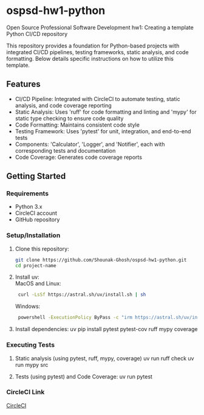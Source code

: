 # ospsd-hw1-python
Open Source Professional Software Development hw1: Creating a template Python CI/CD repository

This repository provides a foundation for Python-based projects with integrated CI/CD pipelines, testing frameworks, static analysis, and code formatting. Below details specific instructions on how to utilize this template.

## Features
- CI/CD Pipeline: Integrated with CircleCI to automate testing, static analysis, and code coverage reporting
- Static Analysis: Uses 'ruff' for code formatting and linting and 'mypy' for static type checking to ensure code quality
- Code Formatting: Maintains consistent code style
- Testing Framework: Uses 'pytest' for unit, integration, and end-to-end tests
- Components: 'Calculator', 'Logger', and 'Notifier', each with corresponding tests and documentation
- Code Coverage: Generates code coverage reports

## Getting Started
### Requirements
- Python 3.x
- CircleCI account
- GitHub repository

### Setup/Installation
1. Clone this repository:
    ```bash
    git clone https://github.com/Shounak-Ghosh/ospsd-hw1-python.git
    cd project-name

2. Install uv: \
   MacOS and Linux:
   ```bash
    curl -LsSf https://astral.sh/uv/install.sh | sh
    ```
   Windows:
   ```bash
    powershell -ExecutionPolicy ByPass -c "irm https://astral.sh/uv/install.ps1 | iex"
   ```
4. Install dependencies:
    uv pip install pytest pytest-cov ruff mypy coverage

### Executing Tests
1. Static analysis (using pytest, ruff, mypy, coverage)
    uv run ruff check
    uv run mypy src

2. Tests (using pytest) and Code Coverage:
   uv run pytest 

### CircleCI Link  
[CircleCI](https://app.circleci.com/pipelines/circleci/2EVebjbqRx5Qx95NT3zacE/9QkZ1CbHsQnVrG2Rq1GqqR/25/workflows/a2f416d1-16af-4a28-b80a-1837987580da)
